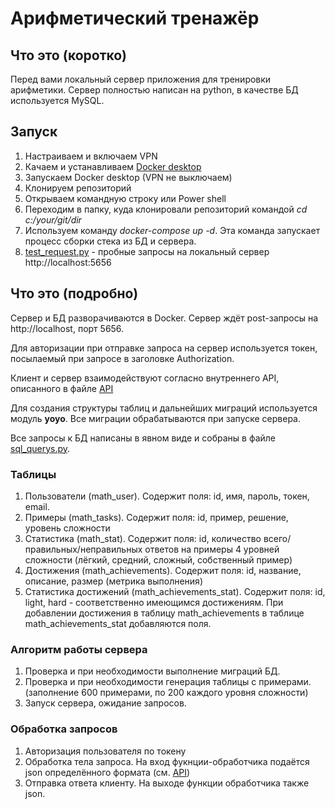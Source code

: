 # Арифметический тренажёр

## Что это (коротко)
Перед вами локальный сервер приложения для тренировки арифметики. Сервер полностью написан на python, в качестве БД используется MySQL.

## Запуск
1. Настраиваем и включаем VPN
2. Качаем и устанавливаем [Docker desktop](https://www.docker.com/products/docker-desktop/)
3. Запускаем Docker desktop (VPN не выключаем)
4. Клонируем репозиторий
5. Открываем командную строку или Power shell
6. Переходим в папку, куда клонировали репозиторий командой *cd c:/your/git/dir*
7. Используем команду *docker-compose up -d*. Эта команда запускает процесс сборки стека из БД и сервера.
8. [test_request.py](test_request.py) - пробные запросы на локальный сервер http://localhost:5656

## Что это (подробно)
Сервер и БД разворачиваются в Docker. Сервер ждёт post-запросы на http://localhost, порт 5656.

Для авторизации при отправке запроса на сервер используется токен, посылаемый при запросе в заголовке Authorization.

Клиент и сервер взаимодействуют согласно внутреннего API, описанного в файле [API](API.md)

Для создания структуры таблиц и дальнейших миграций используется модуль **yoyo**.
Все миграции обрабатываются при запуске сервера.

Все запросы к БД написаны в явном виде и собраны в файле [sql_querys.py](modules/sql_querys.py).
### Таблицы
1. Пользователи (math_user). Содержит поля: id, имя, пароль, токен, email.
2. Примеры (math_tasks). Содержит поля: id, пример, решение, уровень сложности
3. Статистика (math_stat). Содержит поля: id, количество всего/правильных/неправильных ответов на примеры 4 уровней сложности (лёгкий, средний, сложный, собственный пример)
4. Достижения (math_achievements). Содержит поля: id, название, описание, размер (метрика выполнения)
5. Статистика достижений (math_achievements_stat). Содержит поля: id, light, hard - соответственно имеющимся достижениям. При добавлении достижения в таблицу math_achievements в таблице math_achievements_stat добавляются поля.

### Алгоритм работы сервера
1. Проверка и при необходимости выполнение миграций БД.
2. Проверка и при необходимости генерация таблицы с примерами. (заполнение 600 примерами, по 200 каждого уровня сложности)
3. Запуск сервера, ожидание запросов.

### Обработка запросов
1. Авторизация пользователя по токену
2. Обработка тела запроса. На вход фукнции-обработчика подаётся json определённого формата (см. [API](API.md))
3. Отправка ответа клиенту. На выходе функции обработчика также json.  
